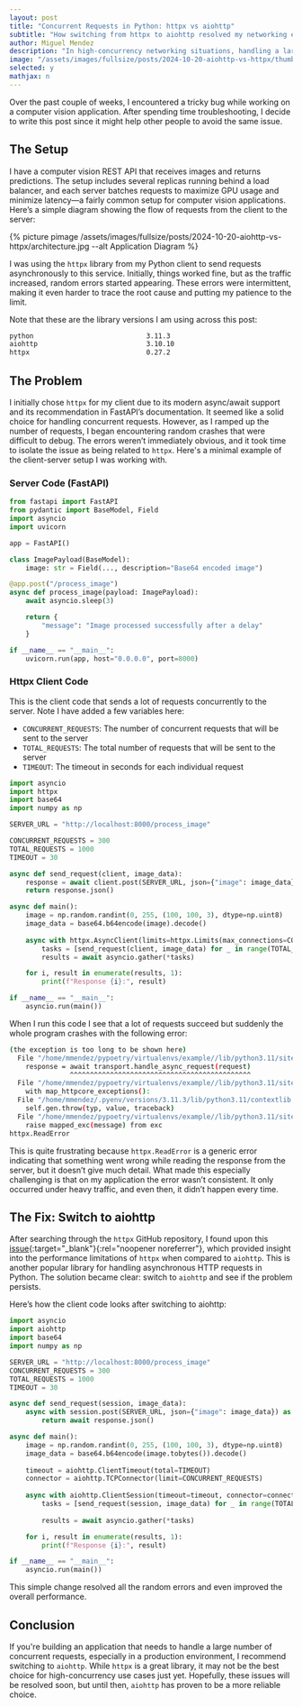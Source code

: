 ```yaml
---
layout: post
title: "Concurrent Requests in Python: httpx vs aiohttp"
subtitle: "How switching from httpx to aiohttp resolved my networking errors"
author: Miguel Mendez
description: "In high-concurrency networking situations, handling a large number of requests can lead to different behaviors between httpx and aiohttp. While httpx may fail under heavy load, switching to aiohttp offers a more reliable solution for managing high traffic in asynchronous Python applications. This post explores how httpx struggles with concurrency and how aiohttp outperforms it in such scenarios"
image: "/assets/images/fullsize/posts/2024-10-20-aiohttp-vs-httpx/thumbnail.jpg"
selected: y
mathjax: n
---
```


Over the past couple of weeks, I encountered a tricky bug while working on a computer vision application. After spending time troubleshooting, I decide to write this post since it might help other people to avoid the same issue. 

## The Setup

I have a computer vision REST API that receives images and returns predictions. The setup includes several replicas running behind a load balancer, and each server batches requests to maximize GPU usage and minimize latency—a fairly common setup for computer vision applications. Here’s a simple diagram showing the flow of requests from the client to the server:

<div class="post-center-image">
    {% picture pimage /assets/images/fullsize/posts/2024-10-20-aiohttp-vs-httpx/architecture.jpg --alt Application Diagram %}
</div>

I was using the `httpx` library from my Python client to send requests asynchronously to this service. Initially, things worked fine, but as the traffic increased, random errors started appearing. These errors were intermittent, making it even harder to trace the root cause and putting my patience to the limit. 

Note that these are the library versions I am using across this post:

```bash	
python                            3.11.3
aiohttp                           3.10.10
httpx                             0.27.2
```

## The Problem

I initially chose `httpx` for my client due to its modern async/await support and its recommendation in FastAPI’s documentation. It seemed like a solid choice for handling concurrent requests. However, as I ramped up the number of requests, I began encountering random crashes that were difficult to debug. The errors weren’t immediately obvious, and it took time to isolate the issue as being related to `httpx`. Here's a minimal example of the client-server setup I was working with.


### Server Code (FastAPI)

```python
from fastapi import FastAPI
from pydantic import BaseModel, Field
import asyncio
import uvicorn

app = FastAPI()

class ImagePayload(BaseModel):
    image: str = Field(..., description="Base64 encoded image")

@app.post("/process_image")
async def process_image(payload: ImagePayload):
    await asyncio.sleep(3)

    return {
        "message": "Image processed successfully after a delay"
    }

if __name__ == "__main__":
    uvicorn.run(app, host="0.0.0.0", port=8000)
``` 

### Httpx Client Code

This is the client code that sends a lot of requests concurrently to the server. Note I have added a few variables here:

- `CONCURRENT_REQUESTS`: The number of concurrent requests that will be sent to the server
- `TOTAL_REQUESTS`: The total number of requests that will be sent to the server
- `TIMEOUT`: The timeout in seconds for each individual request

```python
import asyncio
import httpx
import base64
import numpy as np

SERVER_URL = "http://localhost:8000/process_image"

CONCURRENT_REQUESTS = 300
TOTAL_REQUESTS = 1000
TIMEOUT = 30

async def send_request(client, image_data):
    response = await client.post(SERVER_URL, json={"image": image_data})
    return response.json()

async def main():
    image = np.random.randint(0, 255, (100, 100, 3), dtype=np.uint8)
    image_data = base64.b64encode(image).decode()
    
    async with httpx.AsyncClient(limits=httpx.Limits(max_connections=CONCURRENT_REQUESTS), verify=False, timeout=TIMEOUT) as client:
        tasks = [send_request(client, image_data) for _ in range(TOTAL_REQUESTS)]
        results = await asyncio.gather(*tasks)

    for i, result in enumerate(results, 1):
        print(f"Response {i}:", result)

if __name__ == "__main__":
    asyncio.run(main())
```

When I run this code I see that a lot of requests succeed but suddenly the whole program crashes with the following error:

```bash
(the exception is too long to be shown here)
  File "/home/mmendez/pypoetry/virtualenvs/example//lib/python3.11/site-packages/httpx/_client.py", line 1776, in _send_single_request
    response = await transport.handle_async_request(request)
               ^^^^^^^^^^^^^^^^^^^^^^^^^^^^^^^^^^^^^^^^^^^^^
  File "/home/mmendez/pypoetry/virtualenvs/example//lib/python3.11/site-packages/httpx/_transports/default.py", line 376, in handle_async_request
    with map_httpcore_exceptions():
  File "/home/mmendez/.pyenv/versions/3.11.3/lib/python3.11/contextlib.py", line 155, in __exit__
    self.gen.throw(typ, value, traceback)
  File "/home/mmendez/pypoetry/virtualenvs/example//lib/python3.11/site-packages/httpx/_transports/default.py", line 89, in map_httpcore_exceptions
    raise mapped_exc(message) from exc
httpx.ReadError
```

This is quite frustrating because `httpx.ReadError` is a generic error indicating that something went wrong while reading the response from the server, but it doesn’t give much detail. What made this especially challenging is that on my application the error wasn’t consistent. It only occurred under heavy traffic, and even then, it didn’t happen every time.



## The Fix: Switch to aiohttp

After searching through the `httpx` GitHub repository, I found upon this [issue](https://github.com/encode/httpx/issues/3215){:target="_blank"}{:rel="noopener noreferrer"}, which provided insight into the performance limitations of `httpx` when compared to `aiohttp`. This is another popular library for handling asynchronous HTTP requests in Python. The solution became clear: switch to `aiohttp` and see if the problem persists.

Here’s how the client code looks after switching to aiohttp:

```python
import asyncio
import aiohttp
import base64
import numpy as np

SERVER_URL = "http://localhost:8000/process_image"
CONCURRENT_REQUESTS = 300
TOTAL_REQUESTS = 1000
TIMEOUT = 30

async def send_request(session, image_data):
    async with session.post(SERVER_URL, json={"image": image_data}) as response:
        return await response.json()

async def main():
    image = np.random.randint(0, 255, (100, 100, 3), dtype=np.uint8)
    image_data = base64.b64encode(image.tobytes()).decode()
    
    timeout = aiohttp.ClientTimeout(total=TIMEOUT)
    connector = aiohttp.TCPConnector(limit=CONCURRENT_REQUESTS)
    
    async with aiohttp.ClientSession(timeout=timeout, connector=connector) as session:
        tasks = [send_request(session, image_data) for _ in range(TOTAL_REQUESTS)]
        
        results = await asyncio.gather(*tasks)

    for i, result in enumerate(results, 1):
        print(f"Response {i}:", result)

if __name__ == "__main__":
    asyncio.run(main())
```

This simple change resolved all the random errors and even improved the overall performance.

## Conclusion

If you're building an application that needs to handle a large number of concurrent requests, especially in a production environment, I recommend switching to `aiohttp`. While `httpx` is a great library, it may not be the best choice for high-concurrency use cases just yet. Hopefully, these issues will be resolved soon, but until then, `aiohttp` has proven to be a more reliable choice.